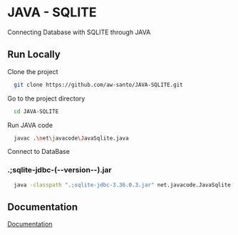 
# JAVA - SQLITE

Connecting Database with SQLITE through JAVA


## Run Locally

Clone the project

```bash
  git clone https://github.com/aw-santo/JAVA-SQLITE.git
```

Go to the project directory

```bash
  cd JAVA-SQLITE
```

Run JAVA code

```bash
  javac .\net\javacode\JavaSqlite.java
```

Connect to DataBase
### .;sqlite-jdbc-(--version--).jar
```bash
  java -classpath ".;sqlite-jdbc-3.36.0.3.jar" net.javacode.JavaSqlite
```


## Documentation

[Documentation](https://www.sqlitetutorial.net/sqlite-getting-started/)

